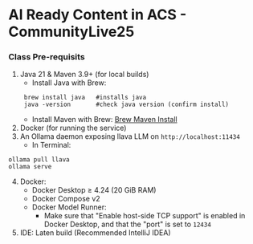 # AI Ready Content in ACS - CommunityLive25

### Class Pre-requisits
1. Java 21 & Maven 3.9+ (for local builds)
   - Install Java with Brew:
   ```
    brew install java   #installs java
    java -version       #check java version (confirm install)
   ```
   - Install Maven with Brew: [Brew Maven Install](https://formulae.brew.sh/formula/maven)
2. Docker (for running the service)
3. An Ollama daemon exposing llava LLM on ```http://localhost:11434```
   - In Terminal:
```
ollama pull llava
ollama serve
```
4. Docker:
   - Docker Desktop ≥ 4.24 (20 GiB RAM)
   - Docker Compose v2
   - Docker Model Runner:
     - Make sure that "Enable host-side TCP support" is enabled in Docker Desktop, and that the "port" is set to ```12434```
5. IDE: Laten build (Recommended IntelliJ IDEA)


 
